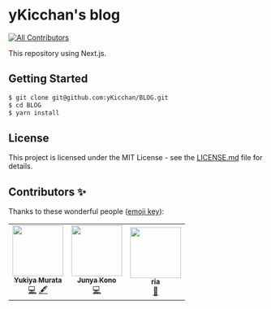 # yKicchan's blog
<!-- ALL-CONTRIBUTORS-BADGE:START - Do not remove or modify this section -->
[![All Contributors](https://img.shields.io/badge/all_contributors-3-orange.svg?style=flat-square)](#contributors-)
<!-- ALL-CONTRIBUTORS-BADGE:END -->

This repository using Next.js.

## Getting Started

```sh
$ git clone git@github.com:yKicchan/BLOG.git
$ cd BLOG
$ yarn install
```

## License

This project is licensed under the MIT License - see the [LICENSE.md](./LICENSE.md) file for details.

## Contributors ✨

Thanks to these wonderful people ([emoji key](https://allcontributors.org/docs/en/emoji-key)):
<!-- ALL-CONTRIBUTORS-LIST:START - Do not remove or modify this section -->
<!-- prettier-ignore-start -->
<!-- markdownlint-disable -->
<table>
  <tr>
    <td align="center"><a href="https://www.ykicchan.dev/"><img src="https://avatars2.githubusercontent.com/u/27273218?v=4?s=100" width="100px;" alt=""/><br /><sub><b>Yukiya Murata</b></sub></a><br /><a href="https://github.com/yKicchan/BLOG/commits?author=yKicchan" title="Code">💻</a> <a href="#content-yKicchan" title="Content">🖋</a></td>
    <td align="center"><a href="https://twitter.com/konojunya"><img src="https://avatars1.githubusercontent.com/u/12035578?v=4?s=100" width="100px;" alt=""/><br /><sub><b>Junya Kono</b></sub></a><br /><a href="https://github.com/yKicchan/BLOG/commits?author=konojunya" title="Code">💻</a></td>
    <td align="center"><a href="https://ria-blog.org/"><img src="https://avatars2.githubusercontent.com/u/11747541?v=4?s=100" width="100px;" alt=""/><br /><sub><b>ria</b></sub></a><br /><a href="https://github.com/yKicchan/BLOG/commits?author=ria3100" title="Documentation">📖</a></td>
  </tr>
</table>

<!-- markdownlint-enable -->
<!-- prettier-ignore-end -->
<!-- ALL-CONTRIBUTORS-LIST:END -->

